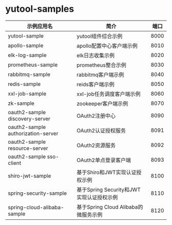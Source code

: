# yutool-samples

|示例应用名|简介|端口|
|---|---|---|
|yutool-sample|yutool组件综合示例|8000|
|apollo-sample|apollo配置中心客户端示例|8010|
|elk-log-sample|elk日志收集示例|8020|
|prometheus-sample|prometheus整合示例|8030|
|rabbitmq-sample|rabbitmq客户端示例|8040|
|redis-sample|reids客户端示例|8050|
|xxl-job-sample|xxl-job任务调度客户端示例|8060|
|zk-sample|zookeeper客户端示例|8070|
|oauth2-sample discovery-server|OAuth2注册中心|8090|
|oauth2-sample authorization-server|OAuth2认证授权服务|8091|
|oauth2-sample resource-server|OAuth2资源服务|8092|
|oauth2-sample sso-client|OAuth2单点登录客户端|8093|
|shiro-jwt-sample|基于Shiro和JWT实现认证授权示例|8100|
|spring-security-sample|基于Spring Security和JWT实现认证授权示例|8110|
|spring-cloud-alibaba-sample|基于Spring Cloud Alibaba的微服务示例|8120|
